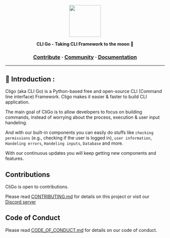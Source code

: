 <a href="https://github.com/AidenEllis/Cligo"><p align="center"></a>
<img height=100 src="https://upstorage.pythonanywhere.com/api/storage/file/its_sakib/Public/cligo/cligo.png"/>


<p align="center">
  <strong>CLI Go - Taking CLI Framework to the moon 🚀</strong>
</p>

<h3 align="center">
  <a href="https://github.com/AidenEllis/Cligo/blob/main/CONTRIBUTING.md">Contribute</a>
  <span> · </span>
  <a href="https://discord.gg/gbJ3sAeZkv">Community</a>
  <span> · </span>
  <a href="https://github.com/AidenEllis/Cligo/tree/main/docs">Documentation</a>
</h3>

---

## 🎫 Introduction :
Cligo (aka CLI Go) is a Python-based free and open-source CLI (Command line interface)
Framework. Cligo makes it easier & faster to build CLI
application.

The main goal of CliGo is to allow developers to focus on building commands,
instead of worrying about the process, execution & user input handeling.

And with our built-in components you can easily do stuffs like `checking 
permissions` (e.g., checking if the user is logged in), 
`user information`, `Handeling errors`, `Handeling inputs`, `Database` 
and more.

With our continuous updates you will keep getting new components and
features.


## Contributions

CliGo is open to contributions.

Please read [CONTRIBUTING.md](https://github.com/AidenEllis/Cligo/blob/main/CONTRIBUTING.md) for details on this project 
or visit our [Discord server](https://discord.gg/gbJ3sAeZkv)

## Code of Conduct

Please read [CODE_OF_CONDUCT.md](https://github.com/AidenEllis/Cligo/blob/main//CODE_OF_CONDUCT.md) for details on our code of conduct.
